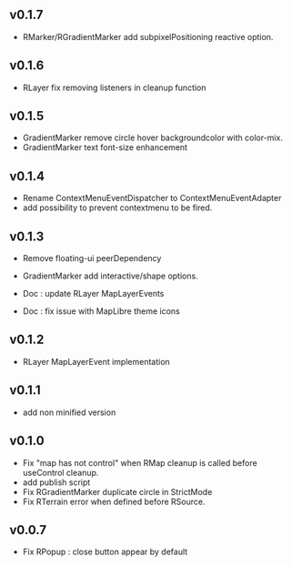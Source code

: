 ## v0.1.7

- RMarker/RGradientMarker add subpixelPositioning reactive option.

## v0.1.6

- RLayer fix removing listeners in cleanup function

## v0.1.5

- GradientMarker remove circle hover backgroundcolor with color-mix.
- GradientMarker text font-size enhancement

## v0.1.4

- Rename ContextMenuEventDispatcher to ContextMenuEventAdapter
- add possibility to prevent contextmenu to be fired.

## v0.1.3

- Remove floating-ui peerDependency
- GradientMarker add interactive/shape options.

- Doc : update RLayer MapLayerEvents
- Doc : fix issue with MapLibre theme icons

## v0.1.2

- RLayer MapLayerEvent implementation

## v0.1.1

- add non minified version

## v0.1.0

- Fix "map has not control" when RMap cleanup is called before useControl cleanup.
- add publish script
- Fix RGradientMarker duplicate circle in StrictMode
- Fix RTerrain error when defined before RSource.

## v0.0.7

- Fix RPopup : close button appear by default
